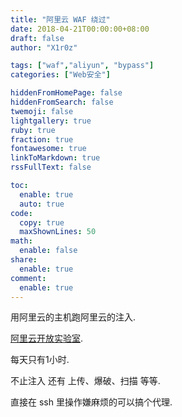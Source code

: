 ```yaml
---
title: "阿里云 WAF 绕过"
date: 2018-04-21T00:00:00+08:00
draft: false
author: "X1r0z"

tags: ["waf","aliyun", "bypass"]
categories: ["Web安全"]

hiddenFromHomePage: false
hiddenFromSearch: false
twemoji: false
lightgallery: true
ruby: true
fraction: true
fontawesome: true
linkToMarkdown: true
rssFullText: false

toc:
  enable: true
  auto: true
code:
  copy: true
  maxShownLines: 50
math:
  enable: false
share:
  enable: true
comment:
  enable: true
---
```



用阿里云的主机跑阿里云的注入.

<!--more-->

[阿里云开放实验室](https://edu.aliyun.com/lab/courses/).

每天只有1小时.

不止注入 还有 上传、爆破、扫描 等等.

直接在 ssh 里操作嫌麻烦的可以搞个代理.